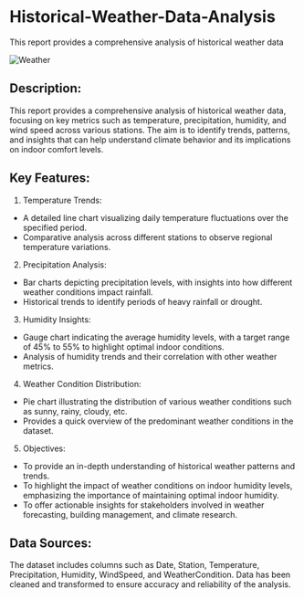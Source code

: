 # Historical-Weather-Data-Analysis
This report provides a comprehensive analysis of historical weather data

![Weather](https://github.com/user-attachments/assets/8f81c559-f8d3-4820-b1c8-8302e1be01a3)

## Description:

This report provides a comprehensive analysis of historical weather data, focusing on key metrics such as temperature, precipitation, humidity, and wind speed across various stations. The aim is to identify trends, patterns, and insights that can help understand climate behavior and its implications on indoor comfort levels.

## Key Features:

1. Temperature Trends:

* A detailed line chart visualizing daily temperature fluctuations over the specified period.
* Comparative analysis across different stations to observe regional temperature variations.

2. Precipitation Analysis:

* Bar charts depicting precipitation levels, with insights into how different weather conditions impact rainfall.
* Historical trends to identify periods of heavy rainfall or drought.

3. Humidity Insights:

* Gauge chart indicating the average humidity levels, with a target range of 45% to 55% to highlight optimal indoor conditions.
* Analysis of humidity trends and their correlation with other weather metrics.

4. Weather Condition Distribution:

* Pie chart illustrating the distribution of various weather conditions such as sunny, rainy, cloudy, etc.
* Provides a quick overview of the predominant weather conditions in the dataset.

5. Objectives:

* To provide an in-depth understanding of historical weather patterns and trends.
* To highlight the impact of weather conditions on indoor humidity levels, emphasizing the importance of maintaining optimal indoor humidity.
* To offer actionable insights for stakeholders involved in weather forecasting, building management, and climate research.

## Data Sources:

The dataset includes columns such as Date, Station, Temperature, Precipitation, Humidity, WindSpeed, and WeatherCondition.
Data has been cleaned and transformed to ensure accuracy and reliability of the analysis.

